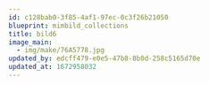 ```yaml
---
id: c128bab0-3f85-4af1-97ec-0c3f26b21050
blueprint: mimbild_collections
title: bild6
image_main:
  - img/make/76A5778.jpg
updated_by: edcff479-e0e5-47b8-8b0d-258c5165d70e
updated_at: 1672958032
---
```

